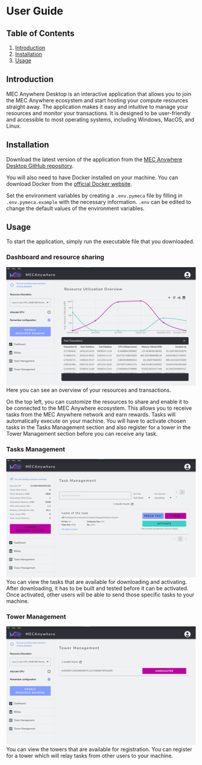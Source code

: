 # User Guide

## Table of Contents
1. [Introduction](#Introduction)
2. [Installation](#Installation)
3. [Usage](#Usage)

## Introduction
MEC Anywhere Desktop is an interactive application that allows you to join the MEC Anywhere ecosystem and start hosting your compute resources straight away. The application makes it easy and intuitive to manage your resources and monitor your transactions. It is designed to be user-friendly and accessible to most operating systems, including Windows, MacOS, and Linux.

## Installation
Download the latest version of the application from the [MEC Anywhere Desktop GitHub repository](https://github.com/sbip-sg/mec_anywhere_desktop/releases).

You will also need to have Docker installed on your machine. You can download Docker from the [official Docker website](https://www.docker.com/get-started).

Set the environment variables by creating a `.env.pymeca` file by filling in `.env.pymeca.example` with the necessary information. `.env` can be edited to change the default values of the environment variables.

## Usage
To start the application, simply run the executable file that you downloaded. 

### Dashboard and resource sharing
![Dashboard](/_static/images/dashboard.png)
Here you can see an overview of your resources and transactions. 

On the top left, you can customize the resources to share and enable it to be connected to the MEC Anywhere ecosystem. This allows you to receive tasks from the MEC Anywhere network and earn rewards. Tasks will automatically execute on your machine. You will have to activate chosen tasks in the Tasks Management section and also register for a tower in the Tower Management section before you can receive any task.

### Tasks Management
![Tasks](/_static/images/tasks.png)
You can view the tasks that are available for downloading and activating. After downloading, it has to be built and tested before it can be activated. Once activated, other users will be able to send those specific tasks to your machine.

### Tower Management
![Towers](/_static/images/towers.png)
You can view the towers that are available for registration. You can register for a tower which will relay tasks from other users to your machine.
